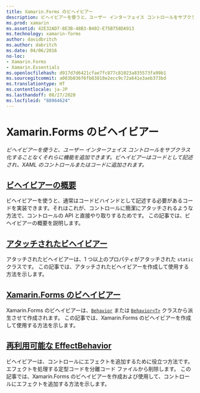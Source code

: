 ```yaml
---
title: Xamarin.Forms のビヘイビアー
description: ビヘイビアーを使うと、ユーザー インターフェイス コントロールをサブクラス化することなくそれらに機能を追加できます。 ビヘイビアーはコードとして記述され、XAML のコントロールまたはコードに追加されます。
ms.prod: xamarin
ms.assetid: 42E32AD7-8E3B-48B3-B402-E75B758DA913
ms.technology: xamarin-forms
author: davidbritch
ms.author: dabritch
ms.date: 04/06/2016
no-loc:
- Xamarin.Forms
- Xamarin.Essentials
ms.openlocfilehash: d917d7d6421cfae7fc877c81023a835573fa99b1
ms.sourcegitcommit: a003b036f6fb83818e2ecc9c72a641e3aeb373bd
ms.translationtype: HT
ms.contentlocale: ja-JP
ms.lasthandoff: 08/27/2020
ms.locfileid: "88964624"
---
```

# <a name="no-locxamarinforms-behaviors"></a>Xamarin.Forms のビヘイビアー

_ビヘイビアーを使うと、ユーザー インターフェイス コントロールをサブクラス化することなくそれらに機能を追加できます。ビヘイビアーはコードとして記述され、XAML のコントロールまたはコードに追加されます。_

## <a name="introduction-to-behaviors"></a>[ビヘイビアーの概要](introduction.md)

ビヘイビアーを使うと、通常はコードビハインドとして記述する必要があるコードを実装できます。それはこれが、コントロールに簡潔にアタッチされるような方法で、コントロールの API と直接やり取りするためです。 この記事では、ビヘイビアーの概要を説明します。

## <a name="attached-behaviors"></a>[アタッチされたビヘイビアー](attached.md)

アタッチされたビヘイビアーは、1 つ以上のプロパティがアタッチされた `static` クラスです。 この記事では、アタッチされたビヘイビアーを作成して使用する方法を示します。

## <a name="no-locxamarinforms-behaviors"></a>[Xamarin.Forms のビヘイビアー](creating.md)

Xamarin.Forms のビヘイビアーは、[`Behavior`](xref:Xamarin.Forms.Behavior) または [`Behavior<T>`](xref:Xamarin.Forms.Behavior`1) クラスから派生させて作成されます。 この記事では、Xamarin.Forms のビヘイビアーを作成して使用する方法を示します。

## <a name="reusable-effectbehavior"></a>[再利用可能な EffectBehavior](effect-behavior.md)

ビヘイビアーは、コントロールにエフェクトを追加するために役立つ方法です。エフェクトを処理する定型コードを分離コード ファイルから削除します。 この記事では、Xamarin.Forms のビヘイビアーを作成および使用して、コントロールにエフェクトを追加する方法を示します。
